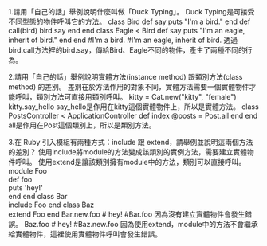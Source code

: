 1.請用「自己的話」舉例說明什麼叫做「Duck Typing」。
Duck Typing是可接受不同型態的物件呼叫它的方法。
class Bird
    def say
        puts "I'm a bird."
    end
    def call(bird)
        bird.say
    end
end
class Eagle < Bird
    def say
        puts "I'm an eagle, inherit of bird."
    end
end
#I'm a bird.
#I'm an eagle, inherit of bird.
透過bird.call方法裡的bird.say，傳給Bird、Eagle不同的物件，產生了兩種不同的行為。

2.請用「自己的話」舉例說明實體方法(instance method) 跟類別方法(class method) 的差別。
差別在於方法作用的對象不同，實體方法需要一個實體物件才能呼叫，類別方法可直接用類別呼叫。
kitty = Cat.new("kitty", "female")
kitty.say_hello
say_hello是作用在kitty這個實體物件上，所以是實體方法。
class PostsController < ApplicationController
    def index
      @posts = Post.all
    end
end
all是作用在Post這個類別上，所以是類別方法。

3.在 Ruby 引入模組有兩種方式：include 跟 extend，請舉例並說明這兩個方法的差別？
使用include將module的方法變成該類別的實例方法，需要建立實體物件呼叫。
使用extend是讓該類別擁有module中的方法，類別可以直接呼叫。
module Foo   
  def foo     
    puts 'hey!'   
  end 
end
class Bar   
  include Foo 
end 
class Baz   
  extend Foo 
end 
Bar.new.foo # hey!
#Bar.foo 因為沒有建立實體物件會發生錯誤。
Baz.foo # hey!
#Baz.new.foo 因為使用extend，module中的方法不會繼承給實體物件，這裡使用實體物件呼叫會發生錯誤。
